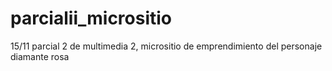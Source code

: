 # parcialii_micrositio
15/11 parcial  2 de multimedia 2, micrositio de emprendimiento del personaje diamante rosa

